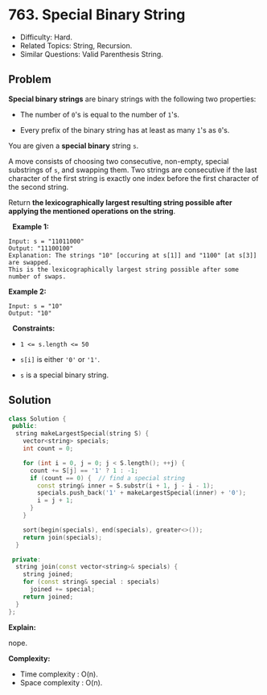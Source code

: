 # 763. Special Binary String

- Difficulty: Hard.
- Related Topics: String, Recursion.
- Similar Questions: Valid Parenthesis String.

## Problem

**Special binary strings** are binary strings with the following two properties:


	
- The number of ```0```'s is equal to the number of ```1```'s.
	
- Every prefix of the binary string has at least as many ```1```'s as ```0```'s.


You are given a **special binary** string ```s```.

A move consists of choosing two consecutive, non-empty, special substrings of ```s```, and swapping them. Two strings are consecutive if the last character of the first string is exactly one index before the first character of the second string.

Return **the lexicographically largest resulting string possible after applying the mentioned operations on the string**.

 
**Example 1:**

```
Input: s = "11011000"
Output: "11100100"
Explanation: The strings "10" [occuring at s[1]] and "1100" [at s[3]] are swapped.
This is the lexicographically largest string possible after some number of swaps.
```

**Example 2:**

```
Input: s = "10"
Output: "10"
```

 
**Constraints:**


	
- ```1 <= s.length <= 50```
	
- ```s[i]``` is either ```'0'``` or ```'1'```.
	
- ```s``` is a special binary string.



## Solution

```C++
class Solution {
 public:
  string makeLargestSpecial(string S) {
    vector<string> specials;
    int count = 0;

    for (int i = 0, j = 0; j < S.length(); ++j) {
      count += S[j] == '1' ? 1 : -1;
      if (count == 0) {  // find a special string
        const string& inner = S.substr(i + 1, j - i - 1);
        specials.push_back('1' + makeLargestSpecial(inner) + '0');
        i = j + 1;
      }
    }

    sort(begin(specials), end(specials), greater<>());
    return join(specials);
  }

 private:
  string join(const vector<string>& specials) {
    string joined;
    for (const string& special : specials)
      joined += special;
    return joined;
  }
};
```

**Explain:**

nope.

**Complexity:**

* Time complexity : O(n).
* Space complexity : O(n).
